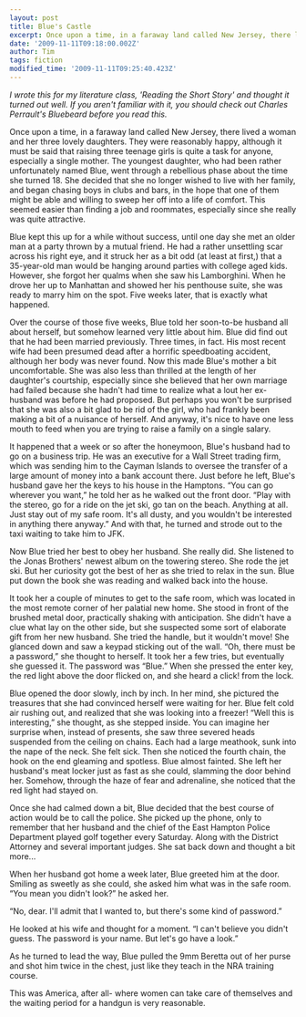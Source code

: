 ```yaml
---
layout: post
title: Blue's Castle
excerpt: Once upon a time, in a faraway land called New Jersey, there lived a woman and her three lovely daughters. They were reasonably happy, although it must be said that raising three teenage girls is quite a task for anyone, especially a single mother. The youngest daughter, who had been rather unfortunately named Blue, went through a rebellious phase about the time she turned 18. She decided that she no longer wished to live with her family, and began chasing boys in clubs and bars, in the hope that one of them might be able and willing to sweep her off into a life of comfort. This seemed easier than finding a job and roommates, especially since she really was quite attractive.
date: '2009-11-11T09:18:00.002Z'
author: Tim
tags: fiction
modified_time: '2009-11-11T09:25:40.423Z'
---
```


*I wrote this for my literature class, 'Reading the Short Story' and thought it turned out well. If you aren't familiar with it, you should check out Charles Perrault's Bluebeard before you read this.*

Once upon a time, in a faraway land called New Jersey, there lived a woman and her three lovely daughters. They were reasonably happy, although it must be said that raising three teenage girls is quite a task for anyone, especially a single mother. The youngest daughter, who had been rather unfortunately named Blue, went through a rebellious phase about the time she turned 18. She decided that she no longer wished to live with her family, and began chasing boys in clubs and bars, in the hope that one of them might be able and willing to sweep her off into a life of comfort. This seemed easier than finding a job and roommates, especially since she really was quite attractive.

Blue kept this up for a while without success, until one day she met an older man at a party thrown by a mutual friend. He had a rather unsettling scar across his right eye, and it struck her as a bit odd (at least at first,) that a 35-year-old man would be hanging around parties with college aged kids. However, she forgot her qualms when she saw his Lamborghini. When he drove her up to Manhattan and showed her his penthouse suite, she was ready to marry him on the spot. Five weeks later, that is exactly what happened. 

Over the course of those five weeks, Blue told her soon-to-be husband all about herself, but somehow learned very little about him. Blue did find out that he had been married previously. Three times, in fact. His most recent wife had been presumed dead after a horrific speedboating accident, although her body was never found.
Now this made Blue's mother a bit uncomfortable. She was also less than thrilled at the length of her daughter's courtship, especially since she believed that her own marriage had failed because she hadn't had time to realize what a lout her ex-husband was before he had proposed. But perhaps you won't be surprised that she was also a bit glad to be rid of the girl, who had frankly been making a bit of a nuisance of herself. And anyway, it's nice to have one less mouth to feed when you are trying to raise a family on a single salary.

It happened that a week or so after the honeymoon, Blue's husband had to go on a business trip. He was an executive for a Wall Street trading firm, which was sending him to the Cayman Islands to oversee the transfer of a large amount of money into a bank account there. Just before he left, Blue's husband gave her the keys to his house in the Hamptons. “You can go wherever you want,” he told her as he walked out the front door. “Play with the stereo, go for a ride on the jet ski, go tan on the beach. Anything at all. Just stay out of my safe room. It's all dusty, and you wouldn't be interested in anything there anyway.” And with that, he turned and strode out to the taxi waiting to take him to JFK. 

Now Blue tried her best to obey her husband. She really did. She listened to the Jonas Brothers' newest album on the towering stereo. She rode the jet ski. But her curiosity got the best of her as she tried to relax in the sun. Blue put down the book she was reading and walked back into the house. 

It took her a couple of minutes to get to the safe room, which was located in the most remote corner of her palatial new home. She stood in front of the brushed metal door, practically shaking with anticipation. She didn't have a clue what lay on the other side, but she suspected some sort of elaborate gift from her new husband. She tried the handle, but it wouldn't move! She glanced down and saw a keypad sticking out of the wall. “Oh, there must be a password,” she thought to herself. It took her a few tries, but eventually she guessed it. The password was “Blue.” When she pressed the enter key, the red light above the door flicked on, and she heard a click! from the lock.

Blue opened the door slowly, inch by inch. In her mind, she pictured the treasures that she had convinced herself were waiting for her. Blue felt cold air rushing out, and realized that she was looking into a freezer! “Well this is interesting,” she thought, as she stepped inside. You can imagine her surprise when, instead of presents, she saw three severed heads suspended from the ceiling on chains. Each had a large meathook, sunk into the nape of the neck. She felt sick. Then she noticed the fourth chain, the hook on the end gleaming and spotless. Blue almost fainted. She left her husband's meat locker just as fast as she could, slamming the door behind her. Somehow, through the haze of fear and adrenaline, she noticed that the red light had stayed on. 

Once she had calmed down a bit, Blue decided that the best course of action would be to call the police. She picked up the phone, only to remember that her husband and the chief of the East Hampton Police Department played golf together every Saturday. Along with the District Attorney and several important judges. She sat back down and thought a bit more...

When her husband got home a week later, Blue greeted him at the door. Smiling as sweetly as she could, she asked him what was in the safe room. “You mean you didn't look?” he asked her. 

“No, dear. I'll admit that I wanted to, but there's some kind of password.”

He looked at his wife and thought for a moment. “I can't believe you didn't guess. The password is your name. But let's go have a look.”

As he turned to lead the way, Blue pulled the 9mm Beretta out of her purse and shot him twice in the chest, just like they teach in the NRA training course. 

This was America, after all- where women can take care of themselves and the waiting period for a handgun is very reasonable.
